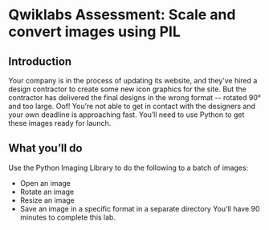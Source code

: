 # Qwiklabs Assessment: Scale and convert images using PIL
## Introduction
Your company is in the process of updating its website, and they’ve hired a design contractor to create some new icon graphics for the site. But the contractor has delivered the final designs in the wrong format -- rotated 90° and too large. Oof! You’re not able to get in contact with the designers and your own deadline is approaching fast. You’ll need to use Python to get these images ready for launch.
## What you’ll do
Use the Python Imaging Library to do the following to a batch of images:
- Open an image
- Rotate an image
- Resize an image
- Save an image in a specific format in a separate directory 
You'll have 90 minutes to complete this lab.
